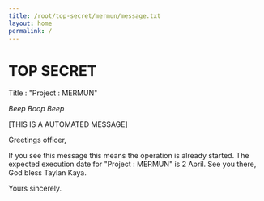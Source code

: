 ```yaml
---
title: /root/top-secret/mermun/message.txt
layout: home
permalink: /
---
```


# TOP SECRET


Title : "Project : MERMUN"

*Beep* *Boop* *Beep*

[THIS IS A AUTOMATED MESSAGE]

Greetings officer,

If you see this message this means the operation is already started. The expected execution date for "Project : MERMUN" is 2 April. See you there, God bless Taylan Kaya.

Yours sincerely.